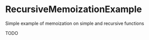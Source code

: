 # RecursiveMemoizationExample
Simple example of memoization on simple and recursive functions

TODO
